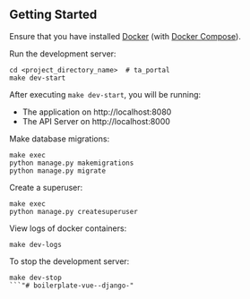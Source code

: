 ## Getting Started

Ensure that you have installed [Docker](https://docs.docker.com/install/) (with [Docker Compose](https://docs.docker.com/compose/install/)).

Run the development server:
```
cd <project_directory_name>  # ta_portal
make dev-start
```

After executing `make dev-start`, you will be running:
* The application on http://localhost:8080 
* The API Server on http://localhost:8000

Make database migrations: 
```
make exec
python manage.py makemigrations
python manage.py migrate
```

Create a superuser: 
```
make exec
python manage.py createsuperuser
```

View logs of docker containers: 
```
make dev-logs
```

To stop the development server: 
```
make dev-stop
```"# boilerplate-vue--django-" 
